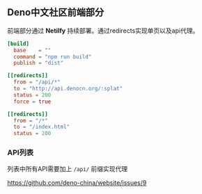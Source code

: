 ## Deno中文社区前端部分

前端部分通过 **Netilfy** 持续部署。通过redirects实现单页以及api代理。
```toml
[build]
  base    = ""
  command = "npm run build"
  publish = "dist"

[[redirects]]
  from = "/api/*"
  to = "http://api.denocn.org/:splat"
  status = 200
  force = true

[[redirects]]
  from = "/*"
  to = "/index.html"
  status = 200
```

### API列表
列表中所有API需要加上 `/api/` 前缀实现代理

https://github.com/deno-china/website/issues/9
